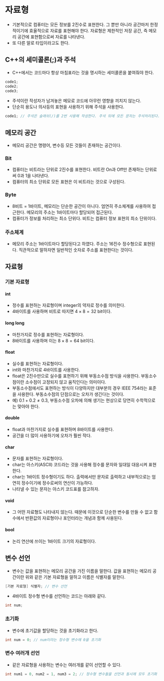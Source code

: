 # 자료형
- 기본적으로 컴퓨터는 모든 정보를 2진수로 표현한다. 그 뿐만 아니라 공간마저 한정적이기에 효율적으로 자료를 표현해야 한다. 자료형은 제한적인 저장 공간, 즉 메모리 공간에 표현함으로써 자료를 나타낸다.
- 또 다른 말로 타입이라고도 한다.
## C++의 세미콜론(;)과 주석
- C++에서는 코드마다 항상 마침표라는 것을 명시하는 세미콜론을 붙여줘야 한다.

```cpp
code1;
code2;
code3;
```

- 주석이란 작성자가 남겨놓은 메모로 코드에 아무런 영향을 끼치지 않는다.
- 단순히 용도나 의사등의 표현을 사용하기 위해 주석을 사용한다.

```cpp
code1; // 주석은 슬래쉬(/)를 2번 사용해 작성한다. 주석 뒤에 모든 문자는 주석처리된다.
```

## 메모리 공간
- 메모리 공간은 명령어, 변수등 모든 것들이 존재하는 공간이다.
### Bit
- 컴퓨터는 비트라는 단위로 2진수를 표현한다. 비트란 On과 Off만 존재하는 단위로써 0과 1을 나타낸다.
- 컴퓨터의 최소 단위로 모든 표현은 이 비트라는 것으로 구성된다.
### Byte
- 8비트 = 1바이트, 메모리는 단순한 공간이 아니다. 엄연히 주소체계를 사용하여 접근한다. 메모리의 주소는 1바이트마다 할당되어 접근된다.
- 컴퓨터가 정보를 처리하는 최소 단위다. 비트는 컴퓨터 정보 표현의 최소 단위이다.
### 주소체계
- 메모리 주소는 1바이트마다 할당된다고 하였다. 주소는 16진수 정수형으로 표현된다. 직관적으로 말하자면 일반적인 숫자로 주소를 표현한다는 것이다.
## 자료형
### 기본 자료형
#### int
- 정수를 표현하는 자료형이며 integer의 약자로 정수를 의미한다.
- 4바이트를 사용하며 비트로 따지면 $4 \times 8 = 32$ bit이다.
#### long long
- 마찬가지로 정수를 표현하는 자료형이다.
- 8바이트를 사용하며 이는 $8 \times 8 = 64$ bit이다.
#### float
- 실수를 표현하는 자료형이다.
- int와 마찬가지로 4바이트를 사용한다.
- float은 2진수만으로 실수를 표현하기 위해 부동소수점 방식을 사용한다. 부동소수점이란 소수점이 고정되지 않고 움직인다는 의미이다.
- 부동소수점에서도 표현하는 방식이 다양하지만 대부분의 경우 IEEE 754라는 표준을 사용한다. 부동소수점의 단점으로는 오차가 생긴다는 것이다.
- 예) $0.1 + 0.2 \neq 0.3$, 부동소수점 오차에 의해 생기는 현상으로 당연히 수학적으로는 맞아야 한다.
#### double
- float과 마찬가지로 실수를 표현하며 8바이트를 사용한다.
- 공간을 더 많이 사용하기에 오차가 훨씬 작다.
#### char
- 문자를 표현하는 자료형이다.
- char는 아스키(ASCII) 코드라는 것을 사용해 정수를 문자와 일대일 대응시켜 표현한다.
- char는 1바이트 정수형이기도 하다. 출력에서만 문자로 출력하고 내부적으로는 엄연히 정수이기에 정수로써의 연산이 가능하다.
- 나타낼 수 있는 문자는 아스키 코드표를 참고하자.
#### void
- 그 어떤 자료형도 나타내지 않는다. 때문에 이것으로 단순한 변수를 만들 수 없고 함수에서 반환값의 자료형이나 포인터라는 개념과 함께 사용된다.
#### bool
- 논리 연산에 쓰이는 1바이트 크기의 자료형이다.
## 변수 선언
- 변수는 값을 표현하는 메모리 공간을 가진 이름을 말한다. 값을 표현하는 메모리 공간이란 위와 같은 기본 자료형을 말하고 이름은 식별자를 말한다.

```cpp
[기본 자료형] 식별자; // 변수 선언
```

- 4바이트 정수형 변수를 선언하는 코드는 아래와 같다.

```cpp
int num;
```

### 초기화
- 변수에 초기값을 할당하는 것을 초기화라고 한다.

```cpp
int num = 0; // num이라는 정수형 변수에 0을 초기화
```

### 변수 여러개 선언
- 같은 자료형을 사용하는 변수는 여러개를 같이 선언할 수 있다.

```cpp
int num1 = 0, num2 = 1, num3 = 2; // 정수형 변수들을 선언과 동시에 모두 초기화
```